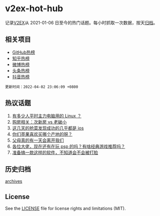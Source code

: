 # v2ex-hot-hub

 记录[V2EX](https://www.v2ex.com/)从 2021-01-06 日至今的热门话题。每小时抓取一次数据，按天[归档](archives)。
 
 ## 相关项目

- [GitHub热榜](https://github.com/snaildev/github-hot-hub)
- [知乎热榜](https://github.com/snaildev/zhihu-hot-hub)
- [微博热榜](https://github.com/snaildev/weibo-hot-hub)
- [头条热榜](https://github.com/snaildev/toutiao-hot-hub)
- [抖音热榜](https://github.com/snaildev/douyin-hot-hub)


 `更新时间：2022-04-02 23:06:09 +0800`

## 热议话题

1. [有多少人平时主力电脑用的 Linux ？](https://www.v2ex.com/t/844493)
1. [购房相关：次新房 vs 老破小](https://www.v2ex.com/t/844452)
1. [这几天的抢菜发现成功的几乎都是 ios](https://www.v2ex.com/t/844457)
1. [你们苹果喜欢买哪个产地的呀？](https://www.v2ex.com/t/844516)
1. [父母真的有一天会离开我们](https://www.v2ex.com/t/844492)
1. [各位大佬，现在还有在玩 psp 的吗？有啥经典游戏推荐吗？](https://www.v2ex.com/t/844473)
1. [准备搞一款这样的软件，不知道会不会被打脸](https://www.v2ex.com/t/844442)

## 历史归档

[archives](archives)

## License

See the [LICENSE](LICENSE) file for license rights and limitations (MIT).
